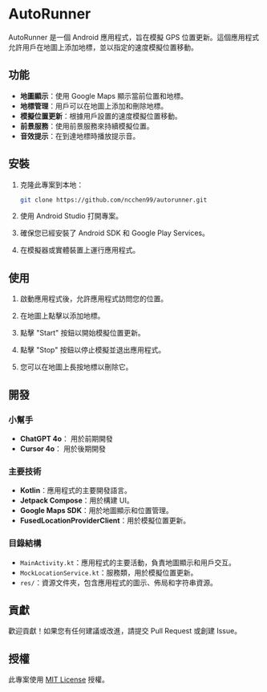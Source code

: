 # AutoRunner

AutoRunner 是一個 Android 應用程式，旨在模擬 GPS 位置更新。這個應用程式允許用戶在地圖上添加地標，並以指定的速度模擬位置移動。

## 功能

- **地圖顯示**：使用 Google Maps 顯示當前位置和地標。
- **地標管理**：用戶可以在地圖上添加和刪除地標。
- **模擬位置更新**：根據用戶設置的速度模擬位置移動。
- **前景服務**：使用前景服務來持續模擬位置。
- **音效提示**：在到達地標時播放提示音。

## 安裝

1. 克隆此專案到本地：

   ```bash
   git clone https://github.com/ncchen99/autorunner.git
   ```

2. 使用 Android Studio 打開專案。

3. 確保您已經安裝了 Android SDK 和 Google Play Services。

4. 在模擬器或實體裝置上運行應用程式。

## 使用

1. 啟動應用程式後，允許應用程式訪問您的位置。

2. 在地圖上點擊以添加地標。

3. 點擊 "Start" 按鈕以開始模擬位置更新。

4. 點擊 "Stop" 按鈕以停止模擬並退出應用程式。

5. 您可以在地圖上長按地標以刪除它。

## 開發

### 小幫手
- **ChatGPT 4o**： 用於前期開發
- **Cursor 4o**： 用於後期開發

### 主要技術

- **Kotlin**：應用程式的主要開發語言。
- **Jetpack Compose**：用於構建 UI。
- **Google Maps SDK**：用於地圖顯示和位置管理。
- **FusedLocationProviderClient**：用於模擬位置更新。


### 目錄結構

- `MainActivity.kt`：應用程式的主要活動，負責地圖顯示和用戶交互。
- `MockLocationService.kt`：服務類，用於模擬位置更新。
- `res/`：資源文件夾，包含應用程式的圖示、佈局和字符串資源。

## 貢獻

歡迎貢獻！如果您有任何建議或改進，請提交 Pull Request 或創建 Issue。

## 授權

此專案使用 [MIT License](https://github.com/ncchen99/Auto-Runner/new/master) 授權。
